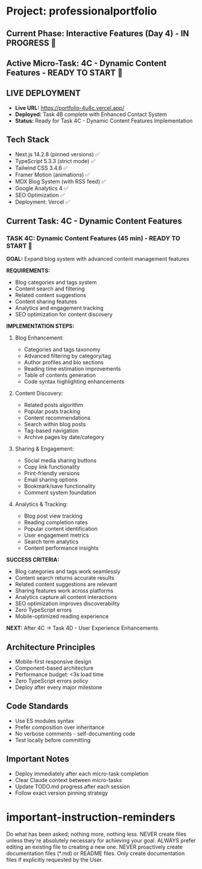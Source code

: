 # Project: professionalportfolio

## Current Phase: Interactive Features (Day 4) - IN PROGRESS 🎯
## Active Micro-Task: 4C - Dynamic Content Features - READY TO START 🎯

## LIVE DEPLOYMENT
- **Live URL:** https://portfolio-4u8c.vercel.app/
- **Deployed:** Task 4B complete with Enhanced Contact System
- **Status:** Ready for Task 4C - Dynamic Content Features Implementation

## Tech Stack
- Next.js 14.2.8 (pinned versions) ✅
- TypeScript 5.3.3 (strict mode) ✅
- Tailwind CSS 3.4.6 ✅
- Framer Motion (animations) ✅
- MDX Blog System (with RSS feed) ✅
- Google Analytics 4 ✅
- SEO Optimization ✅
- Deployment: Vercel ✅

## Current Task: 4C - Dynamic Content Features

### TASK 4C: Dynamic Content Features (45 min) - READY TO START 🎯

**GOAL:** Expand blog system with advanced content management features

**REQUIREMENTS:**
- Blog categories and tags system
- Content search and filtering
- Related content suggestions
- Content sharing features
- Analytics and engagement tracking
- SEO optimization for content discovery

**IMPLEMENTATION STEPS:**
1. Blog Enhancement:
   - Categories and tags taxonomy
   - Advanced filtering by category/tag
   - Author profiles and bio sections
   - Reading time estimation improvements
   - Table of contents generation
   - Code syntax highlighting enhancements

2. Content Discovery:
   - Related posts algorithm
   - Popular posts tracking
   - Content recommendations
   - Search within blog posts
   - Tag-based navigation
   - Archive pages by date/category

3. Sharing & Engagement:
   - Social media sharing buttons
   - Copy link functionality
   - Print-friendly versions
   - Email sharing options
   - Bookmark/save functionality
   - Comment system foundation

4. Analytics & Tracking:
   - Blog post view tracking
   - Reading completion rates
   - Popular content identification
   - User engagement metrics
   - Search term analytics
   - Content performance insights

**SUCCESS CRITERIA:**
- Blog categories and tags work seamlessly
- Content search returns accurate results
- Related content suggestions are relevant
- Sharing features work across platforms
- Analytics capture all content interactions
- SEO optimization improves discoverability
- Zero TypeScript errors
- Mobile-optimized reading experience

**NEXT:** After 4C → Task 4D - User Experience Enhancements

## Architecture Principles
- Mobile-first responsive design
- Component-based architecture
- Performance budget: <3s load time
- Zero TypeScript errors policy
- Deploy after every major milestone

## Code Standards
- Use ES modules syntax
- Prefer composition over inheritance  
- No verbose comments - self-documenting code
- Test locally before committing

## Important Notes
- Deploy immediately after each micro-task completion
- Clear Claude context between micro-tasks
- Update TODO.md progress after each session
- Follow exact version pinning strategy


# important-instruction-reminders
Do what has been asked; nothing more, nothing less.
NEVER create files unless they're absolutely necessary for achieving your goal.
ALWAYS prefer editing an existing file to creating a new one.
NEVER proactively create documentation files (*.md) or README files. Only create documentation files if explicitly requested by the User.